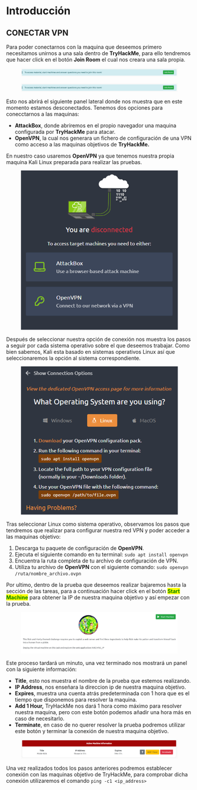 # Introducción

## CONECTAR VPN&#x20;

Para poder conectarnos con la maquina que deseemos primero necesitamos unirnos a una sala dentro de **TryHackMe**, para ello tendremos que hacer click en el botón **Join Room** el cual nos creara una sala propia.

<div align="center" data-full-width="false">

<figure><img src="../.gitbook/assets/image-20230706184118829.png" alt=""><figcaption></figcaption></figure>

 

<figure><img src="../.gitbook/assets/image-20230706184118829 (1).png" alt=""><figcaption></figcaption></figure>

</div>

Esto nos abrirá el siguiente panel lateral donde nos muestra que en este momento estamos desconectados. Tenemos dos opciones para conecctarnos a las maquinas:

* **AttackBox**, donde abriremos en el propio navegador una maquina configurada por **TryHackMe** para atacar.
* **OpenVPN**, la cual nos generara un fichero de configuración de una VPN como acceso a las maquinas objetivos de **TryHackMe.**

En nuestro caso usaremos **OpenVPN** ya que tenemos nuestra propia maquina Kali Linux preparada para realizar las pruebas.

<figure><img src="../.gitbook/assets/image-20230706184242389.png" alt=""><figcaption></figcaption></figure>

Después de seleccionar nuestra opción de conexión nos muestra los pasos a seguir por cada sistema operativo sobre el que deseemos trabajar. Como bien sabemos, Kali esta basado en sistemas operativos Linux así que seleccionaremos la opción al sistema correspondiente.

<figure><img src="../.gitbook/assets/image-20230706184310310.png" alt=""><figcaption></figcaption></figure>

Tras seleccionar Linux como sistema operativo, observamos los pasos que tendremos que realizar para configurar nuestra red VPN y poder acceder a las maquinas objetivo:

1. Descarga tu paquete de configuración de **OpenVPN**.&#x20;
2. Ejecuta el siguiente comando en tu terminal: `sudo apt install openvpn`&#x20;
3. Encuentra la ruta completa de tu archivo de configuración de VPN.&#x20;
4. Utiliza tu archivo de **OpenVPN** con el siguiente comando: `sudo openvpn /ruta/nombre_archivo.ovpn`

Por ultimo, dentro de la prueba que deseemos realizar bajaremos hasta la sección de las tareas, para a continuación hacer click en el botón <mark style="color:green;">**Start Machine**</mark> para obtener la IP de nuestra maquina objetivo y así empezar con la prueba.

<figure><img src="../.gitbook/assets/image-20230706190640785.png" alt=""><figcaption></figcaption></figure>

Este proceso tardará un minuto, una vez terminado nos mostrará un panel con la siguiente información:

* **Title**, esto nos muestra el nombre de la prueba que estemos realizando.
* **IP Address**, nos enseñara la direccion ip de nuestra maquina objetivo.
* **Expires**, muestra una cuenta atrás predeterminada con 1 hora que es el tiempo que disponemos para resolver la maquina.
* **Add 1 Hour,** TryHackMe nos dará 1 hora como máximo para resolver nuestra maquina, pero con este botón podemos añadir una hora más en caso de necesitarlo.
* **Terminate**, en caso de no querer resolver la prueba podremos utilizar este botón y terminar la conexión de nuestra maquina objetivo.

<figure><img src="../.gitbook/assets/image-20230706191956594.png" alt=""><figcaption></figcaption></figure>

Una vez realizados todos los pasos anteriores podremos establecer conexión con las maquinas objetivo de TryHackMe, para comprobar dicha conexión utilizaremos el comando `ping -c1 <ip_address>`
